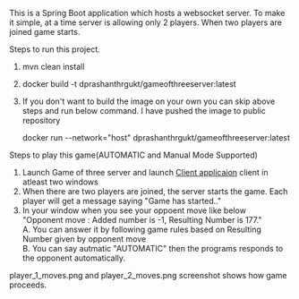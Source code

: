 
This is a Spring Boot application which hosts a websocket server. To make it simple, at a time server is allowing only 2 players. 
When two players are joined game starts. 

Steps to run this project.
1. mvn clean install
2. docker build -t dprashanthrgukt/gameofthreeserver:latest 
3. If you don't want to build the image on your own you can skip above steps and run below command. I have pushed the image to public repository 

   docker run --network="host" dprashanthrgukt/gameofthreeserver:latest
   
Steps to play this game(AUTOMATIC and Manual Mode Supported)
1. Launch Game of three server and launch [Client applicaion](https://github.com/prashanth1553/gameofthree-client/blob/master/README.md) client in atleast two windows
2. When there are two players are joined, the server starts the game. Each player will get a message saying "Game has started.."
3. In your window when you see your oppoent move like below <br/>
  "Opponent move : Added number is -1, Resulting Number is 177." <br/>
  A. You can answer it by following game rules  based on Resulting Number given by opponent move <br/>
  B. You can say autmatic "AUTOMATIC" then the programs responds to the opponent automatically. <br/>

player_1_moves.png and player_2_moves.png screenshot shows how game proceeds.
